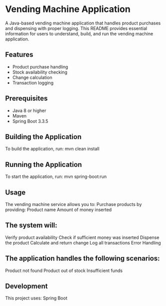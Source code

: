 # Vending Machine Application
A Java-based vending machine application that handles product purchases and dispensing with proper logging.
This README provides essential information for users to understand, build, and run the vending machine application.

## Features
- Product purchase handling
- Stock availability checking
- Change calculation
- Transaction logging

## Prerequisites
- Java 8 or higher
- Maven
- Spring Boot 3.3.5

## Building the Application
To build the application, run:
mvn clean install

## Running the Application
To start the application, run:
mvn spring-boot:run

## Usage
The vending machine service allows you to:
Purchase products by providing:
Product name
Amount of money inserted

## The system will:
Verify product availability
Check if sufficient money was inserted
Dispense the product
Calculate and return change
Log all transactions
Error Handling

## The application handles the following scenarios:
Product not found
Product out of stock
Insufficient funds

## Development
This project uses:
Spring Boot



